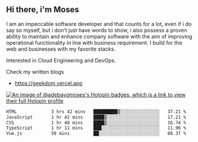 ## Hi there, i'm Moses

I am an impeccable software developer and that counts for a lot, even if i do say so myself, but i don't just have words to show, i also possess a proven ability to maintain and enhance company software with the aim of improving operational functionality in line with business requirement. I build for the web and businesses with my favorite stacks.

Interested in Cloud Engineering and DevOps.

Check my written blogs
- https://geekdom.vercel.app

[![An image of @adebayomoses's Holopin badges, which is a link to view their full Holopin profile](https://holopin.me/adebayomoses)](https://holopin.io/@adebayomoses)

<!--START_SECTION:waka-->

```txt
HTML             3 hrs 42 mins   █████████▒░░░░░░░░░░░░░░░   37.21 %
JavaScript       1 hr 42 mins    ████▒░░░░░░░░░░░░░░░░░░░░   17.21 %
CSS              1 hr 40 mins    ████▒░░░░░░░░░░░░░░░░░░░░   16.74 %
TypeScript       1 hr 11 mins    ███░░░░░░░░░░░░░░░░░░░░░░   11.96 %
Vue.js           50 mins         ██░░░░░░░░░░░░░░░░░░░░░░░   08.37 %
```

<!--END_SECTION:waka-->
